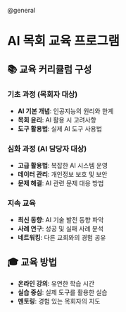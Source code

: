 @general
# AI 목회 교육 프로그램

## 📚 교육 커리큘럼 구성

### 기초 과정 (목회자 대상)

- **AI 기본 개념**: 인공지능의 원리와 한계
- **목회 윤리**: AI 활용 시 고려사항
- **도구 활용법**: 실제 AI 도구 사용법

### 심화 과정 (AI 담당자 대상)

- **고급 활용법**: 복잡한 AI 시스템 운영
- **데이터 관리**: 개인정보 보호 및 보안
- **문제 해결**: AI 관련 문제 대응 방법

### 지속 교육

- **최신 동향**: AI 기술 발전 동향 파악
- **사례 연구**: 성공 및 실패 사례 분석
- **네트워킹**: 다른 교회와의 경험 공유

## 🎓 교육 방법

- **온라인 강의**: 유연한 학습 시간
- **실습 중심**: 실제 도구를 활용한 실습
- **멘토링**: 경험 있는 목회자의 지도
